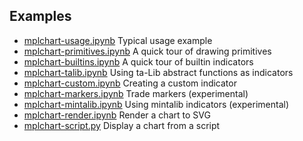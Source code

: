 ## Examples
- [mplchart-usage.ipynb](mplchart-usage.ipynb) Typical usage example
- [mplchart-primitives.ipynb](mplchart-primitives.ipynb) A quick tour of drawing primitives
- [mplchart-builtins.ipynb](mplchart-builtins.ipynb) A quick tour of builtin indicators
- [mplchart-talib.ipynb](mplchart-talib.ipynb) Using ta-Lib abstract functions as indicators
- [mplchart-custom.ipynb](mplchart-custom.ipynb) Creating a custom indicator
- [mplchart-markers.ipynb](mplchart-markers.ipynb) Trade markers (experimental)
- [mplchart-mintalib.ipynb](mplchart-mintalib.ipynb) Using mintalib indicators (experimental)
- [mplchart-render.ipynb](mplchart-render.ipynb) Render a chart to SVG
- [mplchart-script.py](mplchart-script.py) Display a chart from a script

